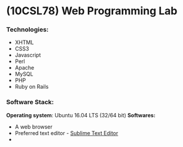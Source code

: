 # (10CSL78) Web Programming Lab
### Technologies:
* XHTML
* CSS3
* Javascript
* Perl
* Apache
* MySQL
* PHP
* Ruby on Rails

### Software Stack:
**Operating system**:	Ubuntu 16.04 LTS (32/64 bit)
**Softwares:**
* A web browser
* Preferred text editor - [Sublime Text Editor](sublimetext.com)
* 
